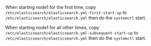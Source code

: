 When starting node1 for the first time, copy `/etc/elasticsearch/elasticsearch.yml-first-start-up` to `/etc/elasticsearch/elasticsearch.yml` then do the `systemctl` start.

When starting node1 for all other times, copy `/etc/elasticsearch/elasticsearch.yml-subsequent-start-up` to `/etc/elasticsearch/elasticsearch.yml` then do the `systemctl` start.
